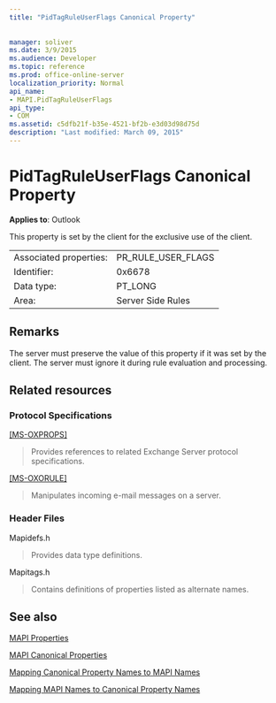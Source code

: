 ```yaml
---
title: "PidTagRuleUserFlags Canonical Property"
 
 
manager: soliver
ms.date: 3/9/2015
ms.audience: Developer
ms.topic: reference
ms.prod: office-online-server
localization_priority: Normal
api_name:
- MAPI.PidTagRuleUserFlags
api_type:
- COM
ms.assetid: c5dfb21f-b35e-4521-bf2b-e3d03d98d75d
description: "Last modified: March 09, 2015"
---
```


# PidTagRuleUserFlags Canonical Property

  
  
**Applies to**: Outlook 
  
This property is set by the client for the exclusive use of the client. 
  
|||
|:-----|:-----|
|Associated properties:  <br/> |PR_RULE_USER_FLAGS  <br/> |
|Identifier:  <br/> |0x6678  <br/> |
|Data type:  <br/> |PT_LONG  <br/> |
|Area:  <br/> |Server Side Rules  <br/> |
   
## Remarks

The server must preserve the value of this property if it was set by the client. The server must ignore it during rule evaluation and processing.
  
## Related resources

### Protocol Specifications

[[MS-OXPROPS]](http://msdn.microsoft.com/library/f6ab1613-aefe-447d-a49c-18217230b148%28Office.15%29.aspx)
  
> Provides references to related Exchange Server protocol specifications.
    
[[MS-OXORULE]](http://msdn.microsoft.com/library/70ac9436-501e-43e2-9163-20d2b546b886%28Office.15%29.aspx)
  
> Manipulates incoming e-mail messages on a server.
    
### Header Files

Mapidefs.h
  
> Provides data type definitions.
    
Mapitags.h
  
> Contains definitions of properties listed as alternate names.
    
## See also



[MAPI Properties](mapi-properties.md)
  
[MAPI Canonical Properties](mapi-canonical-properties.md)
  
[Mapping Canonical Property Names to MAPI Names](mapping-canonical-property-names-to-mapi-names.md)
  
[Mapping MAPI Names to Canonical Property Names](mapping-mapi-names-to-canonical-property-names.md)

